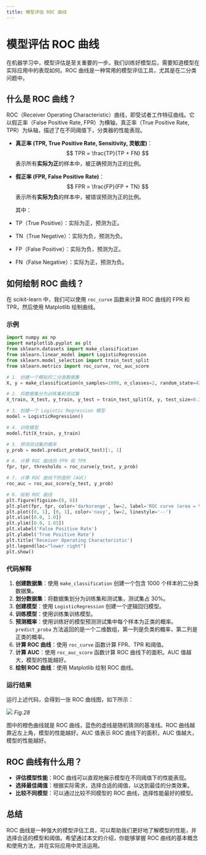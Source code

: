 ```yaml
---
title: 模型评估 ROC 曲线
---
```


# 模型评估 ROC 曲线

在机器学习中，模型评估是至关重要的一步。我们训练好模型后，需要知道模型在实际应用中的表现如何。ROC 曲线是一种常用的模型评估工具，尤其是在二分类问题中。

## 什么是 ROC 曲线？

ROC（Receiver Operating Characteristic）曲线，即受试者工作特征曲线。它以假正率（False Positive Rate, FPR）为横轴，真正率（True Positive Rate, TPR）为纵轴，描述了在不同阈值下，分类器的性能表现。

*   **真正率 (TPR, True Positive Rate, Sensitivity, 灵敏度)**：
    $$
    TPR = \frac{TP}{TP + FN}
    $$
    表示所有**实际为正**的样本中，被正确预测为正的比例。

*   **假正率 (FPR, False Positive Rate)**：
    $$
    FPR = \frac{FP}{FP + TN}
    $$
    表示所有**实际为负**的样本中，被错误预测为正的比例。

    其中：

*   TP（True Positive）：实际为正，预测为正。
*   TN（True Negative）：实际为负，预测为负。
*   FP（False Positive）：实际为负，预测为正。
*   FN（False Negative）：实际为正，预测为负。

## 如何绘制 ROC 曲线？

在 scikit-learn 中，我们可以使用 `roc_curve` 函数来计算 ROC 曲线的 FPR 和 TPR，然后使用 Matplotlib 绘制曲线。

### 示例

```python
import numpy as np
import matplotlib.pyplot as plt
from sklearn.datasets import make_classification
from sklearn.linear_model import LogisticRegression
from sklearn.model_selection import train_test_split
from sklearn.metrics import roc_curve, roc_auc_score

# 1. 创建一个模拟的二分类数据集
X, y = make_classification(n_samples=1000, n_classes=2, random_state=42)

# 2. 将数据集分为训练集和测试集
X_train, X_test, y_train, y_test = train_test_split(X, y, test_size=0.3, random_state=42)

# 3. 创建一个 Logistic Regression 模型
model = LogisticRegression()

# 4. 训练模型
model.fit(X_train, y_train)

# 5. 预测测试集的概率
y_prob = model.predict_proba(X_test)[:, 1]

# 6. 计算 ROC 曲线的 FPR 和 TPR
fpr, tpr, thresholds = roc_curve(y_test, y_prob)

# 7. 计算 ROC 曲线下的面积 (AUC)
roc_auc = roc_auc_score(y_test, y_prob)

# 8. 绘制 ROC 曲线
plt.figure(figsize=(8, 6))
plt.plot(fpr, tpr, color='darkorange', lw=2, label='ROC curve (area = %0.2f)' % roc_auc)
plt.plot([0, 1], [0, 1], color='navy', lw=2, linestyle='--')
plt.xlim([0.0, 1.0])
plt.ylim([0.0, 1.05])
plt.xlabel('False Positive Rate')
plt.ylabel('True Positive Rate')
plt.title('Receiver Operating Characteristic')
plt.legend(loc="lower right")
plt.show()
```

### 代码解释

1.  **创建数据集**：使用 `make_classification` 创建一个包含 1000 个样本的二分类数据集。
2.  **划分数据集**：将数据集划分为训练集和测试集，测试集占 30%。
3.  **创建模型**：使用 `LogisticRegression` 创建一个逻辑回归模型。
4.  **训练模型**：使用训练集训练模型。
5.  **预测概率**：使用训练好的模型预测测试集中每个样本为正类的概率。`predict_proba` 方法返回的是一个二维数组，第一列是负类的概率，第二列是正类的概率。
6.  **计算 ROC 曲线**：使用 `roc_curve` 函数计算 FPR、TPR 和阈值。
7.  **计算 AUC**：使用 `roc_auc_score` 函数计算 ROC 曲线下的面积。AUC 值越大，模型的性能越好。
8.  **绘制 ROC 曲线**：使用 Matplotlib 绘制 ROC 曲线。

### 运行结果

运行上述代码，会得到一张 ROC 曲线图，如下所示：


![](/28.png)
*Fig.28*

图中的橙色曲线就是 ROC 曲线，蓝色的虚线是随机猜测的基准线。ROC 曲线越靠近左上角，模型的性能越好。AUC 值表示 ROC 曲线下的面积，AUC 值越大，模型的性能越好。

## ROC 曲线有什么用？

*   **评估模型性能**：ROC 曲线可以直观地展示模型在不同阈值下的性能表现。
*   **选择最佳阈值**：根据实际需求，选择合适的阈值，以达到最佳的分类效果。
*   **比较不同模型**：可以通过比较不同模型的 ROC 曲线，选择性能最好的模型。

## 总结

ROC 曲线是一种强大的模型评估工具，可以帮助我们更好地了解模型的性能，并选择合适的模型和阈值。希望通过本文的介绍，你能够掌握 ROC 曲线的基本概念和使用方法，并在实际应用中灵活运用。

